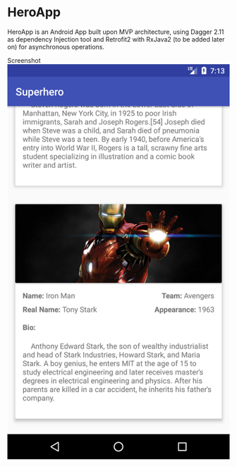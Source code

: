 # HeroApp
HeroApp is an Android App built upon MVP architecture, using Dagger 2.11 as dependency Injection tool and Retrofit2 with RxJava2 (to be added later on) for asynchronous operations.

Screenshot
![alt text](https://raw.githubusercontent.com/Ahnset/HeroApp/master/Screenshot_1519845188.png)
